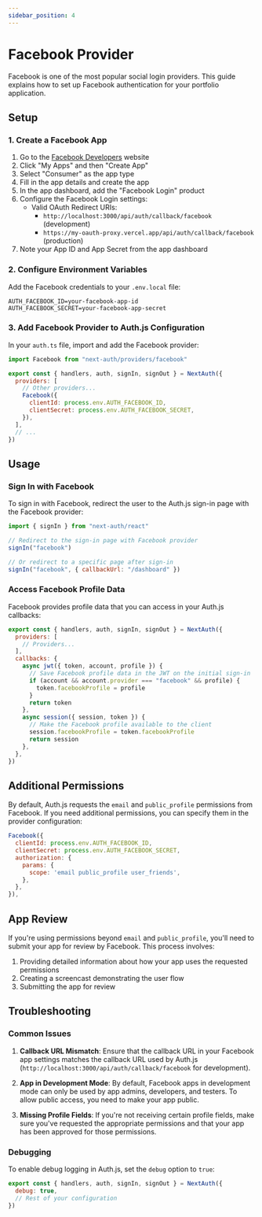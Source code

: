 ```yaml
---
sidebar_position: 4
---
```


# Facebook Provider

Facebook is one of the most popular social login providers. This guide explains how to set up Facebook authentication for your portfolio application.

## Setup

### 1. Create a Facebook App

1. Go to the [Facebook Developers](https://developers.facebook.com/) website
2. Click "My Apps" and then "Create App"
3. Select "Consumer" as the app type
4. Fill in the app details and create the app
5. In the app dashboard, add the "Facebook Login" product
6. Configure the Facebook Login settings:
   - Valid OAuth Redirect URIs:
     - `http://localhost:3000/api/auth/callback/facebook` (development)
     - `https://my-oauth-proxy.vercel.app/api/auth/callback/facebook` (production)
7. Note your App ID and App Secret from the app dashboard

### 2. Configure Environment Variables

Add the Facebook credentials to your `.env.local` file:

```
AUTH_FACEBOOK_ID=your-facebook-app-id
AUTH_FACEBOOK_SECRET=your-facebook-app-secret
```

### 3. Add Facebook Provider to Auth.js Configuration

In your `auth.ts` file, import and add the Facebook provider:

```javascript
import Facebook from "next-auth/providers/facebook"

export const { handlers, auth, signIn, signOut } = NextAuth({
  providers: [
    // Other providers...
    Facebook({
      clientId: process.env.AUTH_FACEBOOK_ID,
      clientSecret: process.env.AUTH_FACEBOOK_SECRET,
    }),
  ],
  // ...
})
```

## Usage

### Sign In with Facebook

To sign in with Facebook, redirect the user to the Auth.js sign-in page with the Facebook provider:

```javascript
import { signIn } from "next-auth/react"

// Redirect to the sign-in page with Facebook provider
signIn("facebook")

// Or redirect to a specific page after sign-in
signIn("facebook", { callbackUrl: "/dashboard" })
```

### Access Facebook Profile Data

Facebook provides profile data that you can access in your Auth.js callbacks:

```javascript
export const { handlers, auth, signIn, signOut } = NextAuth({
  providers: [
    // Providers...
  ],
  callbacks: {
    async jwt({ token, account, profile }) {
      // Save Facebook profile data in the JWT on the initial sign-in
      if (account && account.provider === "facebook" && profile) {
        token.facebookProfile = profile
      }
      return token
    },
    async session({ session, token }) {
      // Make the Facebook profile available to the client
      session.facebookProfile = token.facebookProfile
      return session
    },
  },
})
```

## Additional Permissions

By default, Auth.js requests the `email` and `public_profile` permissions from Facebook. If you need additional permissions, you can specify them in the provider configuration:

```javascript
Facebook({
  clientId: process.env.AUTH_FACEBOOK_ID,
  clientSecret: process.env.AUTH_FACEBOOK_SECRET,
  authorization: {
    params: {
      scope: 'email public_profile user_friends',
    },
  },
}),
```

## App Review

If you're using permissions beyond `email` and `public_profile`, you'll need to submit your app for review by Facebook. This process involves:

1. Providing detailed information about how your app uses the requested permissions
2. Creating a screencast demonstrating the user flow
3. Submitting the app for review

## Troubleshooting

### Common Issues

1. **Callback URL Mismatch**: Ensure that the callback URL in your Facebook app settings matches the callback URL used by Auth.js (`http://localhost:3000/api/auth/callback/facebook` for development).

2. **App in Development Mode**: By default, Facebook apps in development mode can only be used by app admins, developers, and testers. To allow public access, you need to make your app public.

3. **Missing Profile Fields**: If you're not receiving certain profile fields, make sure you've requested the appropriate permissions and that your app has been approved for those permissions.

### Debugging

To enable debug logging in Auth.js, set the `debug` option to `true`:

```javascript
export const { handlers, auth, signIn, signOut } = NextAuth({
  debug: true,
  // Rest of your configuration
})
```
